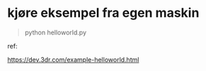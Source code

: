 
# kjøre eksempel fra egen maskin

> python helloworld.py

ref:

https://dev.3dr.com/example-helloworld.html
